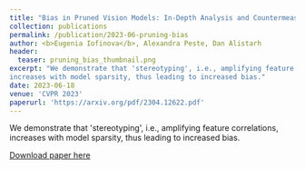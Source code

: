 ```yaml
---
title: "Bias in Pruned Vision Models: In-Depth Analysis and Countermeasures"
collection: publications
permalink: /publication/2023-06-pruning-bias
author: <b>Eugenia Iofinova</b>, Alexandra Peste, Dan Alistarh
header:
  teaser: pruning_bias_thumbnail.png
excerpt: "We demonstrate that 'stereotyping', i.e., amplifying feature correlations,
increases with model sparsity, thus leading to increased bias."
date: 2023-06-18
venue: 'CVPR 2023'
paperurl: 'https://arxiv.org/pdf/2304.12622.pdf'
---
```

We demonstrate that 'stereotyping', i.e., amplifying feature correlations,
increases with model sparsity, thus leading to increased bias.

[Download paper here](https://arxiv.org/pdf/2304.12622.pdf)

